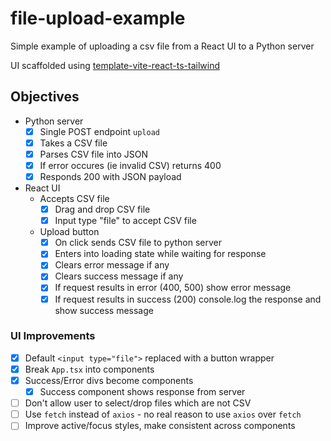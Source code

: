 # file-upload-example
Simple example of uploading a csv file from a React UI to a Python server

UI scaffolded using [template-vite-react-ts-tailwind](https://github.com/RoyRao2333/template-vite-react-ts-tailwind/tree/main)

## Objectives
- Python server
  - [x] Single POST endpoint `upload`
  - [x] Takes a CSV file
  - [x] Parses CSV file into JSON
  - [x] If error occures (ie invalid CSV) returns 400
  - [x] Responds 200 with JSON payload
- React UI
  - Accepts CSV file
    - [x] Drag and drop CSV file
    - [x] Input type "file" to accept CSV file
  - Upload button
    - [x] On click sends CSV file to python server
    - [x] Enters into loading state while waiting for response
    - [x] Clears error message if any
    - [x] Clears success message if any
    - [x] If request results in error (400, 500) show error message
    - [x] If request results in success (200) console.log the response and show success message

### UI Improvements
- [x] Default `<input type="file">` replaced with a button wrapper
- [x] Break `App.tsx` into components
- [x] Success/Error divs become components
  - [x] Success component shows response from server
- [ ] Don't allow user to select/drop files which are not CSV
- [ ] Use `fetch` instead of `axios` - no real reason to use `axios` over `fetch`
- [ ] Improve active/focus styles, make consistent across components